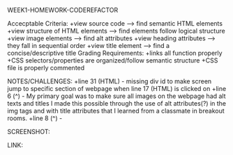 WEEK1-HOMEWORK-CODEREFACTOR

Accecptable Criteria:
+view source code --> find semantic HTML elements
+view structure of HTML elements --> find elements follow logical structure
+view image elements --> find alt attributes
+view heading attributes --> they fall in sequential order
+view title element --> find a concise/descriptive title
Grading Requirements:
+links all function properly
+CSS selectors/properties are organized/follow semantic structure
+CSS file is properly commented

NOTES/CHALLENGES:
+line 31 (HTML) - missing div id to make screen jump to specific section of webpage when line 17 (HTML) is clicked on
+line 6 (^) - My primary goal was to make sure all images on the webpage had alt texts and titles
I made this possible through the use of alt attributes(?) in the img tags and with title attributes that I learned from a classmate in breakout rooms.
+line 8 (^) - 

SCREENSHOT:


LINK:
